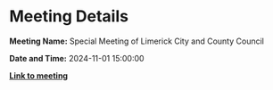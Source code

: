 # Meeting Details

**Meeting Name:** Special Meeting of Limerick City and County Council

**Date and Time:** 2024-11-01 15:00:00

**<a href="https://www.limerick.ie/council/whats-on/special-meeting-of-limerick-city-and-county-council-15" target="_blank">Link to meeting</a>**
